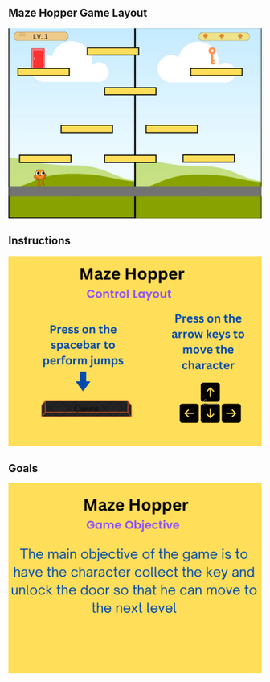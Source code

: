 ## Maze Hopper Game Layout

![Game Layout](./img/game_layout_wireframe.png)

## Instructions

![Control Layout](./img/control_layout_wireframe.png)

## Goals

![Game Objective](./img/game_objective.png)
